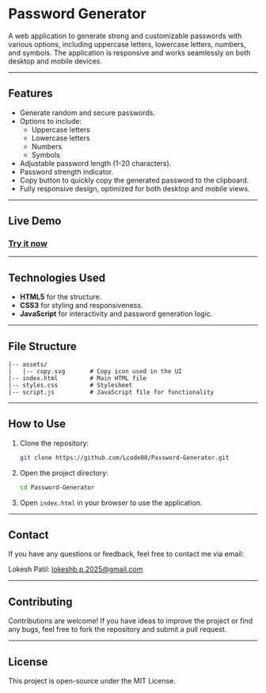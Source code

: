 # Password Generator

A web application to generate strong and customizable passwords with various options, including uppercase letters, lowercase letters, numbers, and symbols. The application is responsive and works seamlessly on both desktop and mobile devices.

---

## Features

- Generate random and secure passwords.
- Options to include:
  - Uppercase letters
  - Lowercase letters
  - Numbers
  - Symbols
- Adjustable password length (1-20 characters).
- Password strength indicator.
- Copy button to quickly copy the generated password to the clipboard.
- Fully responsive design, optimized for both desktop and mobile views.

---

## Live Demo 
### [Try it now](https://password-generator-by-lokesh.vercel.app/)

---

## Technologies Used

- **HTML5** for the structure.
- **CSS3** for styling and responsiveness.
- **JavaScript** for interactivity and password generation logic.

---

## File Structure
```
|-- assets/
|   |-- copy.svg       # Copy icon used in the UI
|-- index.html         # Main HTML file
|-- styles.css         # Stylesheet
|-- script.js          # JavaScript file for functionality
```
---

## How to Use

1. Clone the repository:
   ```bash
   git clone https://github.com/Lcode08/Password-Generator.git
   ```

2. Open the project directory:
   ```bash
   cd Password-Generator
   ```

3. Open `index.html` in your browser to use the application.

---

## Contact
If you have any questions or feedback, feel free to contact me via email:

Lokesh Patil: lokeshb.p.2025@gmail.com

---

## Contributing

Contributions are welcome! If you have ideas to improve the project or find any bugs, feel free to fork the repository and submit a pull request.

---

## License
This project is open-source under the MIT License.
